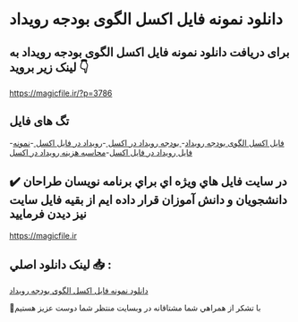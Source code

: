 # دانلود نمونه فایل اکسل الگوی بودجه رویداد

## برای دریافت دانلود نمونه فایل اکسل الگوی بودجه رویداد به لینک زیر بروید 👇

https://magicfile.ir/?p=3786

## تگ های فایل

-[فایل اکسل الگوی بودجه رویداد](https://magicfile.ir/product/%d9%86%d9%85%d9%88%d9%86%d9%87-%d9%81%d8%a7%db%8c%d9%84-%d8%a7%da%a9%d8%b3%d9%84%d8%a7%d9%84%da%af%d9%88%db%8c-%d8%a8%d9%88%d8%af%d8%ac%d9%87-%d8%b1%d9%88%db%8c%d8%af%d8%a7%d8%af/)-[ بودجه رویداد در اکسل ](https://magicfile.ir/product/%d9%86%d9%85%d9%88%d9%86%d9%87-%d9%81%d8%a7%db%8c%d9%84-%d8%a7%da%a9%d8%b3%d9%84%d8%a7%d9%84%da%af%d9%88%db%8c-%d8%a8%d9%88%d8%af%d8%ac%d9%87-%d8%b1%d9%88%db%8c%d8%af%d8%a7%d8%af/)-[رویداد در فایل اکسل ](https://magicfile.ir/product/%d9%86%d9%85%d9%88%d9%86%d9%87-%d9%81%d8%a7%db%8c%d9%84-%d8%a7%da%a9%d8%b3%d9%84%d8%a7%d9%84%da%af%d9%88%db%8c-%d8%a8%d9%88%d8%af%d8%ac%d9%87-%d8%b1%d9%88%db%8c%d8%af%d8%a7%d8%af/)-[نمونه فایل رویداد در فایل اکسل](https://magicfile.ir/product/%d9%86%d9%85%d9%88%d9%86%d9%87-%d9%81%d8%a7%db%8c%d9%84-%d8%a7%da%a9%d8%b3%d9%84%d8%a7%d9%84%da%af%d9%88%db%8c-%d8%a8%d9%88%d8%af%d8%ac%d9%87-%d8%b1%d9%88%db%8c%d8%af%d8%a7%d8%af/)-[محاسبه هزینه رویداد در اکسل](https://magicfile.ir/product/%d9%86%d9%85%d9%88%d9%86%d9%87-%d9%81%d8%a7%db%8c%d9%84-%d8%a7%da%a9%d8%b3%d9%84%d8%a7%d9%84%da%af%d9%88%db%8c-%d8%a8%d9%88%d8%af%d8%ac%d9%87-%d8%b1%d9%88%db%8c%d8%af%d8%a7%d8%af/)

## ✔️ در سايت فايل هاي ويژه اي براي برنامه نويسان طراحان دانشجويان و دانش آموزان قرار داده ايم از بقيه فايل سايت نيز ديدن فرماييد

https://magicfile.ir


## لينک دانلود اصلي 📥 :

[دانلود نمونه فایل اکسل الگوی بودجه رویداد](https://magicfile.ir/product/%d9%86%d9%85%d9%88%d9%86%d9%87-%d9%81%d8%a7%db%8c%d9%84-%d8%a7%da%a9%d8%b3%d9%84%d8%a7%d9%84%da%af%d9%88%db%8c-%d8%a8%d9%88%d8%af%d8%ac%d9%87-%d8%b1%d9%88%db%8c%d8%af%d8%a7%d8%af/) 


🙏با تشکر از همراهي شما مشتاقانه در وبسایت منتظر شما دوست عزیز هستیم

